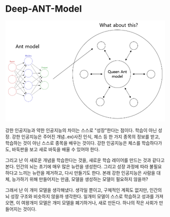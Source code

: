 # Deep-ANT-Model

![](./model.PNG)

강한 인공지능과 약한 인공지능의 차이는 스스로 "성장"한다는 점이다. 학습이 아닌 성장. 강한 인공지능은 주어진 개념..ex)사진 인식, 체스 등 한 가지 종목의 정보를 받고, 학습하는 것이 아닌 스스로 종목을 배우는 것이다. 강한 인공지능은 체스를 학습하다가도, 바둑판을 보고 새로 바둑을 배울 수 있어야 한다.

그리고 난 이 새로운 개념을 학습한다는 것을, 새로운 학습 레이어를 만드는 것과 같다고 본다. 인간의 뇌는 초기에 매우 많은 뉴런을 생성한다. 그리고 성장 과정에 따라 불필요하다고 느끼는 뉴런을 제거하고, 다시 만들기도 한다. 본래 강한 인공지능은 사람을 대체, 능가하기 위해 만들어지는 만큼, 모델을 생성하는 모델이 필요하지 않을까?

그래서 난 이 개미 모델을 생각해냈다. 생각일 뿐이고, 구체적인 계획도 없지만, 인간의 뇌 성장 구조와 비슷하지 않을까 생각한다. 일개미 모델이 스스로 학습하고 성과를 가져오면, 이 여왕개미 모델은 개미 모델을 폐기하거나, 새로 만든다. 하나의 작은 사회가 만들어지는 것이다.
